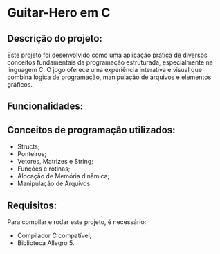 # Guitar-Hero em C

## Descrição do projeto:
Este projeto foi desenvolvido como uma aplicação prática de diversos conceitos fundamentais da programação estruturada, especialmente na linguagem C. O jogo oferece uma experiência interativa e visual que combina lógica de programação, manipulação de arquivos e elementos gráficos.

## Funcionalidades:

## Conceitos de programação utilizados:
- Structs;
- Ponteiros;
- Vetores, Matrizes e String;
- Funções e rotinas;
- Alocação de Memória dinâmica;
- Manipulação de Arquivos.

## Requisitos:

Para compilar e rodar este projeto, é necessário:

- Compilador C compatível;
- Biblioteca Allegro 5.
